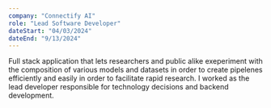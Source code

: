 ```yaml
---
company: "Connectify AI"
role: "Lead Software Developer"
dateStart: "04/03/2024"
dateEnd: "9/13/2024"
---
```


Full stack application that lets researchers and public alike exeperiment
with the composition of various models and datasets in order to create pipelenes
efficiently and easily in order to facilitate rapid research. I worked as the lead
developer responsible for technology decisions and backend development. 

